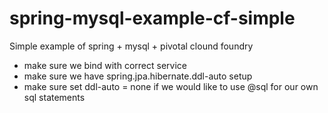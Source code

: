 # spring-mysql-example-cf-simple

Simple example of spring + mysql + pivotal clound foundry
- make sure we bind with correct service
- make sure we have spring.jpa.hibernate.ddl-auto setup
- make sure set ddl-auto = none if we would like to use @sql for our own sql statements
